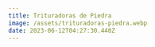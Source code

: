 ```yaml
---
title: Trituradoras de Piedra
image: /assets/trituradoras-piedra.webp
date: 2023-06-12T04:27:30.440Z
---
```

